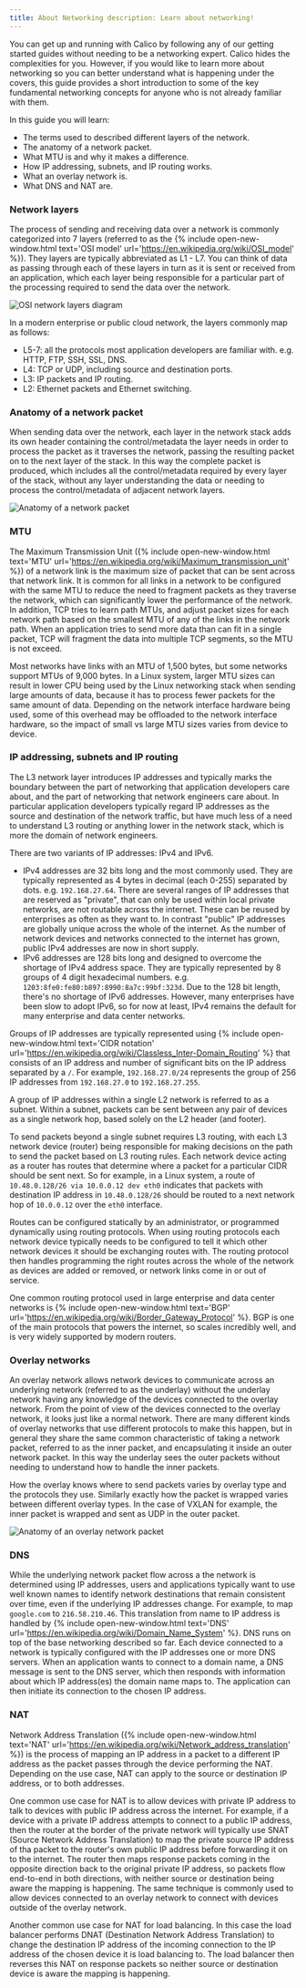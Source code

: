 ```yaml
---
title: About Networking description: Learn about networking!
---
```


You can get up and running with Calico by following any of our getting started guides without needing to be a networking
expert. Calico hides the complexities for you.  However, if you would like to learn more about networking so you can
better understand what is happening under the covers, this guide provides a short introduction to some of the key
fundamental networking concepts for anyone who is not already familiar with them.

In this guide you will learn:
- The terms used to described different layers of the network.
- The anatomy of a network packet.
- What MTU is and why it makes a difference.
- How IP addressing, subnets, and IP routing works.
- What an overlay network is.
- What DNS and NAT are.

### Network layers

The process of sending and receiving data over a network is commonly categorized into 7 layers (referred to as the {%
include open-new-window.html text='OSI model' url='https://en.wikipedia.org/wiki/OSI_model' %}). They layers are
typically abbreviated as L1 - L7. You can think of data as passing through each of these layers in turn as it is sent or
received from an application, which each layer being responsible for a particular part of the processing required to
send the data over the network.

![OSI network layers diagram]({{site.baseurl}}/images/osi-network-layers.svg)

In a modern enterprise or public cloud network, the layers commonly map as follows:

- L5-7: all the protocols most application developers are familiar with. e.g. HTTP, FTP, SSH, SSL, DNS.
- L4: TCP or UDP, including source and destination ports.
- L3: IP packets and IP routing.
- L2: Ethernet packets and Ethernet switching.

### Anatomy of a network packet

When sending data over the network, each layer in the network stack adds its own header containing the control/metadata
the layer needs in order to process the packet as it traverses the network, passing the resulting packet on to the next
layer of the stack. In this way the complete packet is produced, which includes all the control/metadata required by
every layer of the stack, without any layer understanding the data or needing to process the control/metadata of
adjacent network layers. 

![Anatomy of a network packet]({{site.baseurl}}/images/anatomy-of-a-packet.svg)

### MTU

The Maximum Transmission Unit ({% include open-new-window.html text='MTU'
url='https://en.wikipedia.org/wiki/Maximum_transmission_unit' %}) of a network link is the maximum size of packet that
can be sent across that network link. It is common for all links in a network to be configured with the same MTU to
reduce the need to fragment packets as they traverse the network, which can significantly lower the performance of the
network. In addition, TCP tries to learn path MTUs, and adjust packet sizes for each network path based on the smallest
MTU of any of the links in the network path. When an application tries to send more data than can fit in a single
packet, TCP will fragment the data into multiple TCP segments, so the MTU is not exceed. 

Most networks have links with an MTU of 1,500 bytes, but some networks support MTUs of 9,000 bytes. In a Linux system,
larger MTU sizes can result in lower CPU being used by the Linux networking stack when sending large amounts of data,
because it has to process fewer packets for the same amount of data. Depending on the network interface hardware being
used, some of this overhead may be offloaded to the network interface hardware, so the impact of small vs large MTU
sizes varies from device to device.

### IP addressing, subnets and IP routing

The L3 network layer introduces IP addresses and typically marks the boundary between the part of networking that
application developers care about, and the part of networking that network engineers care about. In particular
application developers typically regard IP addresses as the source and destination of the network traffic, but have much
less of a need to understand L3 routing or anything lower in the network stack, which is more the domain of network
engineers.

There are two variants of IP addresses: IPv4 and IPv6.

- IPv4 addresses are 32 bits long and the most commonly used. They are typically represented as 4 bytes in decimal (each
  0-255) separated by dots. e.g. `192.168.27.64`. There are several ranges of IP addresses that are reserved as
  "private", that can only be used within local private networks, are not routable across the internet. These can be
  reused by enterprises as often as they want to. In contrast "public" IP addresses are globally unique across the whole
  of the internet. As the number of network devices and networks connected to the internet has grown, public IPv4
  addresses are now in short supply.
- IPv6 addresses are 128 bits long and designed to overcome the shortage of IPv4 address space. They are typically
  represented by 8 groups of 4 digit hexadecimal numbers. e.g. `1203:8fe0:fe80:b897:8990:8a7c:99bf:323d`. Due to the 128
  bit length, there's no shortage of IPv6 addresses. However, many enterprises have been slow to adopt IPv6, so for now
  at least, IPv4 remains the default for many enterprise and data center networks.

Groups of IP addresses are typically represented using  {% include open-new-window.html text='CIDR notation'
url='https://en.wikipedia.org/wiki/Classless_Inter-Domain_Routing' %} that consists of an IP address and number of
significant bits on the IP address separated by a `/`. For example, `192.168.27.0/24` represents the group of 256 IP
addresses from `192.168.27.0` to `192.168.27.255`.

A group of IP addresses within a single L2 network is referred to as a subnet. Within a subnet, packets can be sent
between any pair of devices as a single network hop, based solely on the L2 header (and footer).

To send packets beyond a single subnet requires L3 routing, with each L3 network device (router) being responsible for
making decisions on the path to send the packet based on L3 routing rules. Each network device acting as a router has
routes that determine where a packet for a particular CIDR should be sent next. So for example, in a Linux system, a
route of `10.48.0.128/26 via 10.0.0.12 dev eth0` indicates that packets with destination IP address in `10.48.0.128/26`
should be routed to a next network hop of `10.0.0.12` over the `eth0` interface.

Routes can be configured statically by an administrator, or programmed dynamically using routing protocols. When using
routing protocols each network device typically needs to be configured to tell it which other network devices it should
be exchanging routes with. The routing protocol then handles programming the right routes across the whole of the
network as devices are added or removed, or network links come in or out of service.

One common routing protocol used in large enterprise and data center networks is {% include open-new-window.html
text='BGP' url='https://en.wikipedia.org/wiki/Border_Gateway_Protocol' %}. BGP is one of the main protocols that powers
the internet, so scales incredibly well, and is very widely supported by modern routers.

### Overlay networks

An overlay network allows network devices to communicate across an underlying network (referred to as the underlay)
without the underlay network having any knowledge of the devices connected to the overlay network. From the point of
view of the devices connected to the overlay network, it looks just like a normal network. There are many different
kinds of overlay networks that use different protocols to make this happen, but in general they share the same common
characteristic of taking a network packet, referred to as the inner packet, and encapsulating it inside an outer network
packet. In this way the underlay sees the outer packets without needing to understand how to handle the inner packets.

How the overlay knows where to send packets varies by overlay type and the protocols they use. Similarly exactly how the
packet is wrapped varies between different overlay types.  In the case of VXLAN for example, the inner packet is wrapped
and sent as UDP in the outer packet.

![Anatomy of an overlay network packet]({{site.baseurl}}/images/anatomy-of-an-overlay-packet.svg)

### DNS

While the underlying network packet flow across a the network is determined using IP addresses, users and applications
typically want to use well known names to identify network destinations that remain consistent over time, even if the
underlying IP addresses change. For example, to map `google.com` to `216.58.210.46`. This translation from name to IP
address is handled by {% include open-new-window.html text='DNS' url='https://en.wikipedia.org/wiki/Domain_Name_System'
%}. DNS runs on top of the base networking described so far. Each device connected to a network is typically configured
with the IP addresses one or more DNS servers. When an application wants to connect to a domain name, a DNS message is
sent to the DNS server, which then responds with information about which IP address(es) the domain name maps to. The
application can then initiate its connection to the chosen IP address.

### NAT

Network Address Translation ({% include open-new-window.html text='NAT'
url='https://en.wikipedia.org/wiki/Network_address_translation' %}) is the process of mapping an IP address in a packet
to a different IP address as the packet passes through the device performing the NAT. Depending on the use case, NAT can
apply to the source or destination IP address, or to both addresses.  

One common use case for NAT is to allow devices with private IP address to talk to devices with public IP address across
the internet. For example, if a device with a private IP address attempts to connect to a public IP address, then the
router at the border of the private network will typically use SNAT (Source Network Address Translation) to map the
private source IP address of tha packet to the router's own public IP address before forwarding it on to the internet.
The router then maps response packets coming in the opposite direction back to the original private IP address, so
packets flow end-to-end in both directions, with neither source or destination being aware the mapping is happening. The
same technique is commonly used to allow devices connected to an overlay network to connect with devices outside of the
overlay network.

Another common use case for NAT for load balancing. In this case the load balancer performs DNAT (Destination Network
Address Translation) to change the destination IP address of the incoming connection to the IP address of the chosen
device it is load balancing to. The load balancer then reverses this NAT on response packets so neither source or
destination device is aware the mapping is happening.

